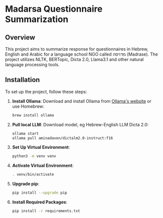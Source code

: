 # Madarsa Questionnaire Summarization

## Overview

This project aims to summarize response for questionnaires in Hebrew, English and Arabic for a language school NGO called מדרסה (Madrase). The project utilizes NLTK, BERTopic, Dicta 2.0, Llama3.1 and other natural language processing tools.


## Installation

To set up the project, follow these steps:

1. **Install Ollama**: Download and install Ollama from [Ollama's website](https://ollama.com/download) or use Homebrew:
    ```bash
    brew install ollama
    ```

2. **Pull local LLM**: Download model, eg Hebrew-English LLM Dicta 2.0:
    ```bash
    ollama start
    ollama pull aminadaven/dictalm2.0-instruct:f16
    ```

3. **Set Up Virtual Environment**:
    ```bash
    python3 -m venv venv
    ```

4. **Activate Virtual Environment**:
    ```bash
    . venv/bin/activate
    ```

5. **Upgrade pip**:
    ```bash
    pip install --upgrade pip
    ```

6. **Install Required Packages**:
    ```bash
    pip install -r requirements.txt
    ```
